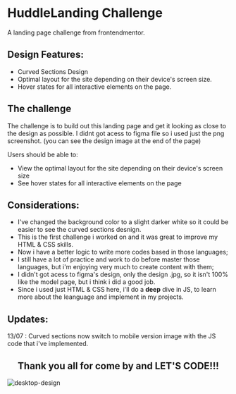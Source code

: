 # HuddleLanding Challenge
A landing page challenge from frontendmentor.

## Design Features:

- Curved Sections Design
- Optimal layout for the site depending on their device's screen size.
- Hover states for all interactive elements on the page.

## The challenge

The challenge is to build out this landing page and get it looking as close to the design as possible.
I didnt got acess to figma file so i used just the png screenshot. (you can see the design image at the end of the page)

Users should be able to: 

- View the optimal layout for the site depending on their device's screen size
- See hover states for all interactive elements on the page

## Considerations:
- I've changed the background color to a slight darker white so it could be easier to see the curved sections desnign.
- This is the first challenge i worked on and it was great to improve my HTML & CSS skills.
- Now i have a better logic to write more codes based in those languages;
- I still have a lot of practice and work to do before master those languages, but i'm enjoying very much to create content with them;
- I didn't got acess to figma's design, only the design .jpg, so it isn't 100% like the model page, but i think i did a good job.
- Since i used just HTML & CSS here, i'll do a **deep** dive in JS, to learn more about the leanguage and implement in my projects.

## Updates: 
13/07 : Curved sections now switch to mobile version image with the JS code that i've implemented.

<div align ="center">

## Thank you all for come by and **LET'S CODE!!!**

</div>

![desktop-design](https://user-images.githubusercontent.com/108237172/179079938-146ad542-a3d3-40c1-8378-015c9ffaae8f.jpg)

